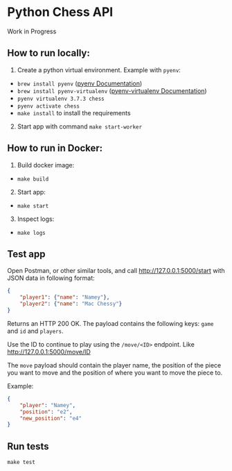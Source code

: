 # Python Chess API

Work in Progress

## How to run locally:
1. Create a python virtual environment.
Example with `pyenv`:
- `brew install pyenv` ([pyenv Documentation](https://github.com/pyenv/pyenv))
- `brew install pyenv-virtualenv` ([pyenv-virtualenv Documentation](https://github.com/pyenv/pyenv-virtualenv))
- `pyenv virtualenv 3.7.3 chess`
- `pyenv activate chess`
- `make install`  to install the requirements
2. Start app with command `make start-worker`

## How to run in Docker:
1. Build docker image:
- `make build`
2. Start app:
- `make start`
3. Inspect logs:
- `make logs`

## Test app
Open Postman, or other similar tools, and call http://127.0.0.1:5000/start with JSON data in following format:
```json
{
	"player1": {"name": "Namey"},
	"player2": {"name": "Mac Chessy"}
}
```

Returns an HTTP 200 OK. The payload contains the following keys: `game` and `id` and `players`.

Use the ID to continue to play using the `/move/<ID>` endpoint. Like http://127.0.0.1:5000/move/ID

The `move` payload should contain the player name, the position of the piece you want to move and the
position of where you want to move the piece to.

Example:

```json
{
	"player": "Namey",
	"position": "e2",
	"new_position": "e4"
}
```

## Run tests
`make test`
